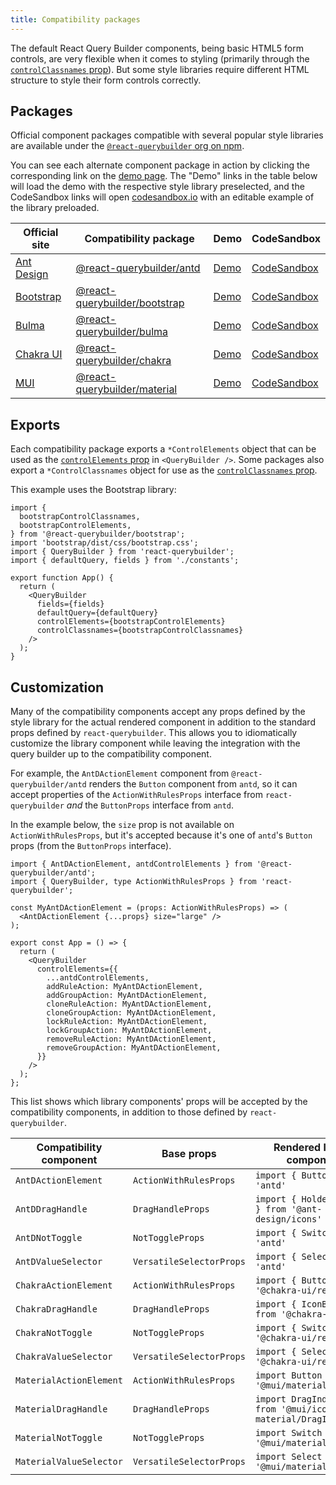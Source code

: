 ```yaml
---
title: Compatibility packages
---
```


The default React Query Builder components, being basic HTML5 form controls, are very flexible when it comes to styling (primarily through the [`controlClassnames` prop](./api/querybuilder#controlclassnames)). But some style libraries require different HTML structure to style their form controls correctly.

## Packages

Official component packages compatible with several popular style libraries are available under the [`@react-querybuilder` org on npm](https://www.npmjs.com/org/react-querybuilder).

You can see each alternate component package in action by clicking the corresponding link on the [demo page](/demo). The "Demo" links in the table below will load the demo with the respective style library preselected, and the CodeSandbox links will open [codesandbox.io](https://codesandbox.io) with an editable example of the library preloaded.

| Official site                          | Compatibility package                                                                        | Demo                    | CodeSandbox                                                                                             |
| -------------------------------------- | -------------------------------------------------------------------------------------------- | ----------------------- | ------------------------------------------------------------------------------------------------------- |
| [Ant Design](https://ant.design/)      | [@react-querybuilder/antd](https://www.npmjs.com/package/@react-querybuilder/antd)           | [Demo](/demo/antd)      | [CodeSandbox](https://githubbox.com/react-querybuilder/react-querybuilder/tree/main/examples/antd)      |
| [Bootstrap](https://getbootstrap.com/) | [@react-querybuilder/bootstrap](https://www.npmjs.com/package/@react-querybuilder/bootstrap) | [Demo](/demo/bootstrap) | [CodeSandbox](https://githubbox.com/react-querybuilder/react-querybuilder/tree/main/examples/bootstrap) |
| [Bulma](https://bulma.io/)             | [@react-querybuilder/bulma](https://www.npmjs.com/package/@react-querybuilder/bulma)         | [Demo](/demo/bulma)     | [CodeSandbox](https://githubbox.com/react-querybuilder/react-querybuilder/tree/main/examples/bulma)     |
| [Chakra UI](https://chakra-ui.com/)    | [@react-querybuilder/chakra](https://www.npmjs.com/package/@react-querybuilder/chakra)       | [Demo](/demo/chakra)    | [CodeSandbox](https://githubbox.com/react-querybuilder/react-querybuilder/tree/main/examples/chakra)    |
| [MUI](https://mui.com/)                | [@react-querybuilder/material](https://www.npmjs.com/package/@react-querybuilder/material)   | [Demo](/demo/material)  | [CodeSandbox](https://githubbox.com/react-querybuilder/react-querybuilder/tree/main/examples/material)  |

## Exports

Each compatibility package exports a `*ControlElements` object that can be used as the [`controlElements` prop](./api/querybuilder#controlelements) in `<QueryBuilder />`. Some packages also export a `*ControlClassnames` object for use as the [`controlClassnames` prop](./api/querybuilder#controlclassnames).

This example uses the Bootstrap library:

```tsx
import {
  bootstrapControlClassnames,
  bootstrapControlElements,
} from '@react-querybuilder/bootstrap';
import 'bootstrap/dist/css/bootstrap.css';
import { QueryBuilder } from 'react-querybuilder';
import { defaultQuery, fields } from './constants';

export function App() {
  return (
    <QueryBuilder
      fields={fields}
      defaultQuery={defaultQuery}
      controlElements={bootstrapControlElements}
      controlClassnames={bootstrapControlClassnames}
    />
  );
}
```

## Customization

Many of the compatibility components accept any props defined by the style library for the actual rendered component in addition to the standard props defined by `react-querybuilder`. This allows you to idiomatically customize the library component while leaving the integration with the query builder up to the compatibility component.

For example, the `AntDActionElement` component from `@react-querybuilder/antd` renders the `Button` component from `antd`, so it can accept properties of the `ActionWithRulesProps` interface from `react-querybuilder` _and_ the `ButtonProps` interface from `antd`.

In the example below, the `size` prop is not available on `ActionWithRulesProps`, but it's accepted because it's one of `antd`'s `Button` props (from the `ButtonProps` interface).

```tsx
import { AntDActionElement, antdControlElements } from '@react-querybuilder/antd';
import { QueryBuilder, type ActionWithRulesProps } from 'react-querybuilder';

const MyAntDActionElement = (props: ActionWithRulesProps) => (
  <AntDActionElement {...props} size="large" />
);

export const App = () => {
  return (
    <QueryBuilder
      controlElements={{
        ...antdControlElements,
        addRuleAction: MyAntDActionElement,
        addGroupAction: MyAntDActionElement,
        cloneRuleAction: MyAntDActionElement,
        cloneGroupAction: MyAntDActionElement,
        lockRuleAction: MyAntDActionElement,
        lockGroupAction: MyAntDActionElement,
        removeRuleAction: MyAntDActionElement,
        removeGroupAction: MyAntDActionElement,
      }}
    />
  );
};
```

This list shows which library components' props will be accepted by the compatibility components, in addition to those defined by `react-querybuilder`.

| Compatibility component | Base props               | Rendered library component                                      |
| ----------------------- | ------------------------ | --------------------------------------------------------------- |
| `AntDActionElement`     | `ActionWithRulesProps`   | `import { Button } from 'antd'`                                 |
| `AntDDragHandle`        | `DragHandleProps`        | `import { HolderOutlined } from '@ant-design/icons'`            |
| `AntDNotToggle`         | `NotToggleProps`         | `import { Switch } from 'antd'`                                 |
| `AntDValueSelector`     | `VersatileSelectorProps` | `import { Select } from 'antd'`                                 |
| `ChakraActionElement`   | `ActionWithRulesProps`   | `import { Button } from '@chakra-ui/react'`                     |
| `ChakraDragHandle`      | `DragHandleProps`        | `import { IconButton } from '@chakra-ui/react'`                 |
| `ChakraNotToggle`       | `NotToggleProps`         | `import { Switch } from '@chakra-ui/react'`                     |
| `ChakraValueSelector`   | `VersatileSelectorProps` | `import { Select } from '@chakra-ui/react'`                     |
| `MaterialActionElement` | `ActionWithRulesProps`   | `import Button from '@mui/material/Button'`                     |
| `MaterialDragHandle`    | `DragHandleProps`        | `import DragIndicator from '@mui/icons-material/DragIndicator'` |
| `MaterialNotToggle`     | `NotToggleProps`         | `import Switch from '@mui/material/Switch'`                     |
| `MaterialValueSelector` | `VersatileSelectorProps` | `import Select from '@mui/material/Select'`                     |
